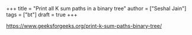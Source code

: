 +++
title = "Print all K sum paths in a binary tree"
author = ["Seshal Jain"]
tags = ["bt"]
draft = true
+++

<https://www.geeksforgeeks.org/print-k-sum-paths-binary-tree/>
